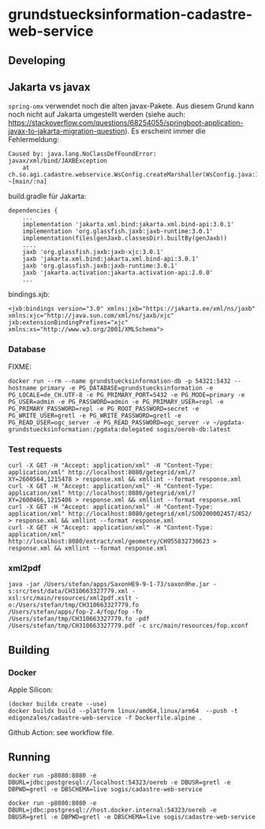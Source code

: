 # grundstuecksinformation-cadastre-web-service

## Developing

## Jakarta vs javax
`spring-omx` verwendet noch die alten javax-Pakete. Aus diesem Grund kann noch nicht auf Jakarta umgestellt werden (siehe auch: https://stackoverflow.com/questions/68254055/springboot-application-javax-to-jakarta-migration-question). Es erscheint immer die Fehlermeldung:

```
Caused by: java.lang.NoClassDefFoundError: javax/xml/bind/JAXBException
	at ch.so.agi.cadastre.webservice.WsConfig.createMarshaller(WsConfig.java:17) ~[main/:na]
```

build.gradle für Jakarta:
```
dependencies {
    ...
    implementation 'jakarta.xml.bind:jakarta.xml.bind-api:3.0.1'
    implementation 'org.glassfish.jaxb:jaxb-runtime:3.0.1'
    implementation(files(genJaxb.classesDir).builtBy(genJaxb))
    ....
    jaxb 'org.glassfish.jaxb:jaxb-xjc:3.0.1'
    jaxb 'jakarta.xml.bind:jakarta.xml.bind-api:3.0.1'
    jaxb 'org.glassfish.jaxb:jaxb-runtime:3.0.1'
    jaxb 'jakarta.activation:jakarta.activation-api:2.0.0'
    ...
```

bindings.xjb:
```
<jxb:bindings version="3.0" xmlns:jxb="https://jakarta.ee/xml/ns/jaxb" xmlns:xjc="http://java.sun.com/xml/ns/jaxb/xjc" jxb:extensionBindingPrefixes="xjc" xmlns:xs="http://www.w3.org/2001/XMLSchema">
```


### Database

FIXME:
```
docker run --rm --name grundstuecksinformation-db -p 54321:5432 --hostname primary -e PG_DATABASE=grundstuecksinformation -e PG_LOCALE=de_CH.UTF-8 -e PG_PRIMARY_PORT=5432 -e PG_MODE=primary -e PG_USER=admin -e PG_PASSWORD=admin -e PG_PRIMARY_USER=repl -e PG_PRIMARY_PASSWORD=repl -e PG_ROOT_PASSWORD=secret -e PG_WRITE_USER=gretl -e PG_WRITE_PASSWORD=gretl -e PG_READ_USER=ogc_server -e PG_READ_PASSWORD=ogc_server -v ~/pgdata-grundstuecksinformation:/pgdata:delegated sogis/oereb-db:latest
```

### Test requests

```
curl -X GET -H "Accept: application/xml" -H "Content-Type: application/xml" http://localhost:8080/getegrid/xml/?XY=2600564,1215478 > response.xml && xmllint --format response.xml
curl -X GET -H "Accept: application/xml" -H "Content-Type: application/xml" http://localhost:8080/getegrid/xml/?XY=2600466,1215406 > response.xml && xmllint --format response.xml
curl -X GET -H "Accept: application/xml" -H "Content-Type: application/xml" http://localhost:8080/getegrid/xml/SO0200002457/452/ > response.xml && xmllint --format response.xml
curl -X GET -H "Accept: application/xml" -H "Content-Type: application/xml" http://localhost:8080/extract/xml/geometry/CH955832730623 > response.xml && xmllint --format response.xml
```

### xml2pdf 

```
java -jar /Users/stefan/apps/SaxonHE9-9-1-7J/saxon9he.jar -s:src/test/data/CH310663327779.xml -xsl:src/main/resources/xml2pdf.xslt -o:/Users/stefan/tmp/CH310663327779.fo
/Users/stefan/apps/fop-2.4/fop/fop -fo /Users/stefan/tmp/CH310663327779.fo -pdf /Users/stefan/tmp/CH310663327779.pdf -c src/main/resources/fop.xconf
```


## Building

### Docker
Apple Silicon:
```
(docker buildx create --use)
docker buildx build --platform linux/amd64,linux/arm64  --push -t edigonzales/cadastre-web-service -f Dockerfile.alpine .
```

Github Action: see workflow file.

## Running
```
docker run -p8080:8080 -e DBURL=jdbc:postgresql://localhost:54323/oereb -e DBUSR=gretl -e DBPWD=gretl -e DBSCHEMA=live sogis/cadastre-web-service

docker run -p8080:8080 -e DBURL=jdbc:postgresql://host.docker.internal:54323/oereb -e DBUSR=gretl -e DBPWD=gretl -e DBSCHEMA=live sogis/cadastre-web-service
```
